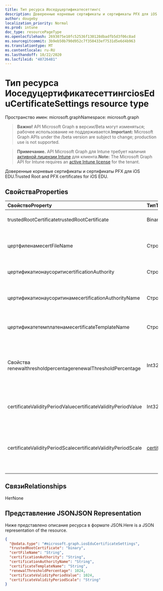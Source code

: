 ```yaml
---
title: Тип ресурса Иоседуцертификатесеттингс
description: Доверенные корневые сертификаты и сертификаты PFX для iOS EDU.
author: dougeby
localization_priority: Normal
ms.prod: intune
doc_type: resourcePageType
ms.openlocfilehash: 2693075e10fc52536f130128dbadfb5d3f06c8ad
ms.sourcegitcommit: 3b9eb50b790d952c7f350433ef7531d5e6d4b963
ms.translationtype: MT
ms.contentlocale: ru-RU
ms.lasthandoff: 10/22/2020
ms.locfileid: "48726481"
---
```

# <a name="ioseducertificatesettings-resource-type"></a><span data-ttu-id="3842a-103">Тип ресурса Иоседуцертификатесеттингс</span><span class="sxs-lookup"><span data-stu-id="3842a-103">iosEduCertificateSettings resource type</span></span>

<span data-ttu-id="3842a-104">Пространство имен: microsoft.graph</span><span class="sxs-lookup"><span data-stu-id="3842a-104">Namespace: microsoft.graph</span></span>

> <span data-ttu-id="3842a-105">**Важно!** API Microsoft Graph в версии/Beta могут изменяться; рабочее использование не поддерживается.</span><span class="sxs-lookup"><span data-stu-id="3842a-105">**Important:** Microsoft Graph APIs under the /beta version are subject to change; production use is not supported.</span></span>

> <span data-ttu-id="3842a-106">**Примечание.** API Microsoft Graph для Intune требует наличия [активной лицензии Intune](https://go.microsoft.com/fwlink/?linkid=839381) для клиента.</span><span class="sxs-lookup"><span data-stu-id="3842a-106">**Note:** The Microsoft Graph API for Intune requires an [active Intune license](https://go.microsoft.com/fwlink/?linkid=839381) for the tenant.</span></span>

<span data-ttu-id="3842a-107">Доверенные корневые сертификаты и сертификаты PFX для iOS EDU.</span><span class="sxs-lookup"><span data-stu-id="3842a-107">Trusted Root and PFX certificates for iOS EDU.</span></span>

## <a name="properties"></a><span data-ttu-id="3842a-108">Свойства</span><span class="sxs-lookup"><span data-stu-id="3842a-108">Properties</span></span>
|<span data-ttu-id="3842a-109">Свойство</span><span class="sxs-lookup"><span data-stu-id="3842a-109">Property</span></span>|<span data-ttu-id="3842a-110">Тип</span><span class="sxs-lookup"><span data-stu-id="3842a-110">Type</span></span>|<span data-ttu-id="3842a-111">Описание</span><span class="sxs-lookup"><span data-stu-id="3842a-111">Description</span></span>|
|:---|:---|:---|
|<span data-ttu-id="3842a-112">trustedRootCertificate</span><span class="sxs-lookup"><span data-stu-id="3842a-112">trustedRootCertificate</span></span>|<span data-ttu-id="3842a-113">Binary</span><span class="sxs-lookup"><span data-stu-id="3842a-113">Binary</span></span>|<span data-ttu-id="3842a-114">Доверенный корневой сертификат.</span><span class="sxs-lookup"><span data-stu-id="3842a-114">Trusted Root Certificate.</span></span>|
|<span data-ttu-id="3842a-115">цертфиленаме</span><span class="sxs-lookup"><span data-stu-id="3842a-115">certFileName</span></span>|<span data-ttu-id="3842a-116">Строка</span><span class="sxs-lookup"><span data-stu-id="3842a-116">String</span></span>|<span data-ttu-id="3842a-117">Имя файла, отображаемое в пользовательском интерфейсе.</span><span class="sxs-lookup"><span data-stu-id="3842a-117">File name to display in UI.</span></span>|
|<span data-ttu-id="3842a-118">цертификатионаусорити</span><span class="sxs-lookup"><span data-stu-id="3842a-118">certificationAuthority</span></span>|<span data-ttu-id="3842a-119">Строка</span><span class="sxs-lookup"><span data-stu-id="3842a-119">String</span></span>|<span data-ttu-id="3842a-120">Центр сертификации PKCS.</span><span class="sxs-lookup"><span data-stu-id="3842a-120">PKCS Certification Authority.</span></span>|
|<span data-ttu-id="3842a-121">цертификатионаусоритинаме</span><span class="sxs-lookup"><span data-stu-id="3842a-121">certificationAuthorityName</span></span>|<span data-ttu-id="3842a-122">Строка</span><span class="sxs-lookup"><span data-stu-id="3842a-122">String</span></span>|<span data-ttu-id="3842a-123">Имя центра сертификации PKCS.</span><span class="sxs-lookup"><span data-stu-id="3842a-123">PKCS Certification Authority Name.</span></span>|
|<span data-ttu-id="3842a-124">цертификатетемплатенаме</span><span class="sxs-lookup"><span data-stu-id="3842a-124">certificateTemplateName</span></span>|<span data-ttu-id="3842a-125">Строка</span><span class="sxs-lookup"><span data-stu-id="3842a-125">String</span></span>|<span data-ttu-id="3842a-126">Имя шаблона сертификата PKCS.</span><span class="sxs-lookup"><span data-stu-id="3842a-126">PKCS Certificate Template Name.</span></span>|
|<span data-ttu-id="3842a-127">Свойства renewalthresholdpercentage</span><span class="sxs-lookup"><span data-stu-id="3842a-127">renewalThresholdPercentage</span></span>|<span data-ttu-id="3842a-128">Int32</span><span class="sxs-lookup"><span data-stu-id="3842a-128">Int32</span></span>|<span data-ttu-id="3842a-129">Пороговое значение возобновления сертификата.</span><span class="sxs-lookup"><span data-stu-id="3842a-129">Certificate renewal threshold percentage.</span></span> <span data-ttu-id="3842a-130">Допустимые значения — от 1 до 99</span><span class="sxs-lookup"><span data-stu-id="3842a-130">Valid values 1 to 99</span></span>|
|<span data-ttu-id="3842a-131">certificateValidityPeriodValue</span><span class="sxs-lookup"><span data-stu-id="3842a-131">certificateValidityPeriodValue</span></span>|<span data-ttu-id="3842a-132">Int32</span><span class="sxs-lookup"><span data-stu-id="3842a-132">Int32</span></span>|<span data-ttu-id="3842a-133">Значение срока действия сертификата.</span><span class="sxs-lookup"><span data-stu-id="3842a-133">Value for the Certificate Validity Period.</span></span>|
|<span data-ttu-id="3842a-134">certificateValidityPeriodScale</span><span class="sxs-lookup"><span data-stu-id="3842a-134">certificateValidityPeriodScale</span></span>|[<span data-ttu-id="3842a-135">certificateValidityPeriodScale</span><span class="sxs-lookup"><span data-stu-id="3842a-135">certificateValidityPeriodScale</span></span>](../resources/intune-deviceconfig-certificatevalidityperiodscale.md)|<span data-ttu-id="3842a-136">Масштаб срока действия сертификата.</span><span class="sxs-lookup"><span data-stu-id="3842a-136">Scale for the Certificate Validity Period.</span></span> <span data-ttu-id="3842a-137">Возможные значения: `days`, `months`, `years`.</span><span class="sxs-lookup"><span data-stu-id="3842a-137">Possible values are: `days`, `months`, `years`.</span></span>|

## <a name="relationships"></a><span data-ttu-id="3842a-138">Связи</span><span class="sxs-lookup"><span data-stu-id="3842a-138">Relationships</span></span>
<span data-ttu-id="3842a-139">Нет</span><span class="sxs-lookup"><span data-stu-id="3842a-139">None</span></span>

## <a name="json-representation"></a><span data-ttu-id="3842a-140">Представление JSON</span><span class="sxs-lookup"><span data-stu-id="3842a-140">JSON Representation</span></span>
<span data-ttu-id="3842a-141">Ниже представлено описание ресурса в формате JSON.</span><span class="sxs-lookup"><span data-stu-id="3842a-141">Here is a JSON representation of the resource.</span></span>
<!-- {
  "blockType": "resource",
  "@odata.type": "microsoft.graph.iosEduCertificateSettings"
}
-->
``` json
{
  "@odata.type": "#microsoft.graph.iosEduCertificateSettings",
  "trustedRootCertificate": "binary",
  "certFileName": "String",
  "certificationAuthority": "String",
  "certificationAuthorityName": "String",
  "certificateTemplateName": "String",
  "renewalThresholdPercentage": 1024,
  "certificateValidityPeriodValue": 1024,
  "certificateValidityPeriodScale": "String"
}
```





